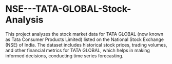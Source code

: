 # NSE---TATA-GLOBAL-Stock-Analysis
This project analyzes the stock market data for TATA GLOBAL (now known as Tata Consumer Products Limited) listed on the National Stock Exchange (NSE) of India. The dataset includes historical stock prices, trading volumes, and other financial metrics for TATA GLOBAL, which helps in making informed decisions, conducting time series forecasting.
